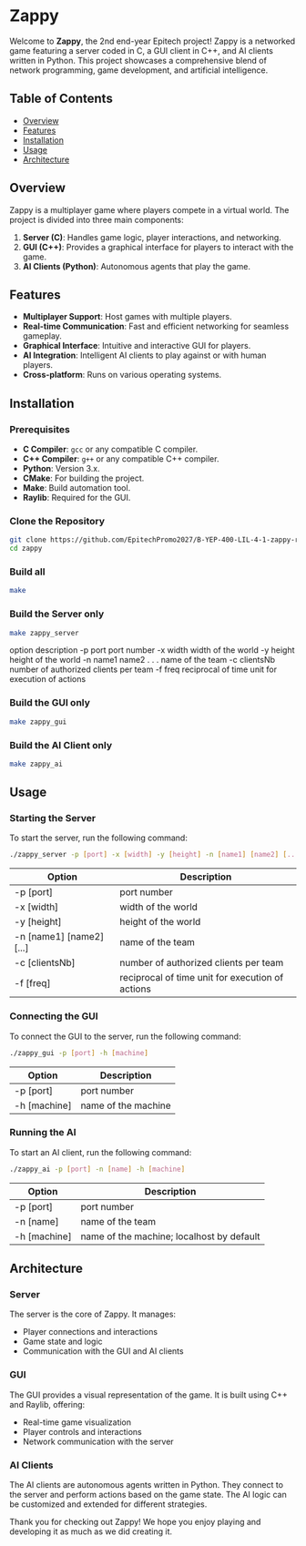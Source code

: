 # Zappy

Welcome to **Zappy**, the 2nd end-year Epitech project! Zappy is a networked game featuring a server coded in C, a GUI client in C++, and AI clients written in Python. This project showcases a comprehensive blend of network programming, game development, and artificial intelligence.

## Table of Contents

- [Overview](#overview)
- [Features](#features)
- [Installation](#installation)
- [Usage](#usage)
- [Architecture](#architecture)

## Overview

Zappy is a multiplayer game where players compete in a virtual world. The project is divided into three main components:

1. **Server (C)**: Handles game logic, player interactions, and networking.
2. **GUI (C++)**: Provides a graphical interface for players to interact with the game.
3. **AI Clients (Python)**: Autonomous agents that play the game.

## Features

- **Multiplayer Support**: Host games with multiple players.
- **Real-time Communication**: Fast and efficient networking for seamless gameplay.
- **Graphical Interface**: Intuitive and interactive GUI for players.
- **AI Integration**: Intelligent AI clients to play against or with human players.
- **Cross-platform**: Runs on various operating systems.

## Installation
### Prerequisites

- **C Compiler**: `gcc` or any compatible C compiler.
- **C++ Compiler**: `g++` or any compatible C++ compiler.
- **Python**: Version 3.x.
- **CMake**: For building the project.
- **Make**: Build automation tool.
- **Raylib**: Required for the GUI.

### Clone the Repository

```bash
git clone https://github.com/EpitechPromo2027/B-YEP-400-LIL-4-1-zappy-romaric.loevenbruck.git zappy
cd zappy
```

### Build all
```bash
make
```

### Build the Server only

```bash
make zappy_server
```

option description
-p port port number
-x width width of the world
-y height height of the world
-n name1 name2 . . . name of the team
-c clientsNb number of authorized clients per team
-f freq reciprocal of time unit for execution of actions

### Build the GUI only

```bash
make zappy_gui
```

### Build the AI Client only

``` bash
make zappy_ai
```

## Usage
### Starting the Server

To start the server, run the following command:

```bash
./zappy_server -p [port] -x [width] -y [height] -n [name1] [name2] [...] -c [clientsNb] -f [freq]
```

| Option | Description |
| ------------- | ------------- |
| -p [port] | port number |
| -x [width] | width of the world |
| -y [height] | height of the world |
| -n [name1] [name2] [...] | name of the team |
| -c [clientsNb] | number of authorized clients per team |
| -f [freq] | reciprocal of time unit for execution of actions |

### Connecting the GUI

To connect the GUI to the server, run the following command:

```bash
./zappy_gui -p [port] -h [machine]
```

| Option | Description |
| ------------- | ------------- |
| -p [port] | port number |
| -h [machine] | name of the machine |

### Running the AI

To start an AI client, run the following command:

```bash
./zappy_ai -p [port] -n [name] -h [machine]
```

| Option | Description |
| ------------- | ------------- |
| -p [port] | port number |
| -n [name] | name of the team |
| -h [machine] | name of the machine; localhost by default |

## Architecture
### Server

The server is the core of Zappy. It manages:

 - Player connections and interactions
 - Game state and logic
 - Communication with the GUI and AI clients

### GUI

The GUI provides a visual representation of the game. It is built using C++ and Raylib, offering:

 - Real-time game visualization
 - Player controls and interactions
 - Network communication with the server

### AI Clients

The AI clients are autonomous agents written in Python. They connect to the server and perform actions based on the game state. The AI logic can be customized and extended for different strategies.

Thank you for checking out Zappy! We hope you enjoy playing and developing it as much as we did creating it.